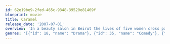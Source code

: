 ```yaml
---
id: 62e19be9-2fed-465c-9348-39520e81469f
blueprint: movie
title: Caramel
release_date: '2007-07-01'
overview: 'In a beauty salon in Beirut the lives of five women cross paths. The beauty salon is a colorful and sensual microcosm where they share and entrust their hopes, fears and expectations.'
genres: '[{"id": 18, "name": "Drama"}, {"id": 35, "name": "Comedy"}, {"id": 10749, "name": "Romance"}]'
---
```

